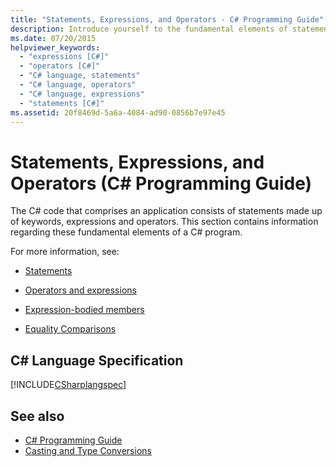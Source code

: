 ```yaml
---
title: "Statements, Expressions, and Operators - C# Programming Guide"
description: Introduce yourself to the fundamental elements of statements, expressions, and operators in C# programming.
ms.date: 07/20/2015
helpviewer_keywords:
  - "expressions [C#]"
  - "operators [C#]"
  - "C# language, statements"
  - "C# language, operators"
  - "C# language, expressions"
  - "statements [C#]"
ms.assetid: 20f8469d-5a6a-4084-ad90-0856b7e97e45
---
```

# Statements, Expressions, and Operators (C# Programming Guide)

The C# code that comprises an application consists of statements made up of keywords, expressions and operators. This section contains information regarding these fundamental elements of a C# program.

 For more information, see:

- [Statements](statements.md)

- [Operators and expressions](../../language-reference/operators/index.md)

- [Expression-bodied members](expression-bodied-members.md)

- [Equality Comparisons](equality-comparisons.md)

## C# Language Specification

[!INCLUDE[CSharplangspec](~/includes/csharplangspec-md.md)]

## See also

- [C# Programming Guide](../index.md)
- [Casting and Type Conversions](../types/casting-and-type-conversions.md)
